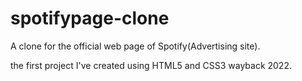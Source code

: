 # spotifypage-clone


A clone for the official web page of Spotify(Advertising site).

the first project I've created using HTML5 and CSS3 wayback 2022.

